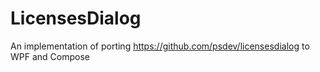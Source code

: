 # LicensesDialog
 
An implementation of porting https://github.com/psdev/licensesdialog to WPF and Compose